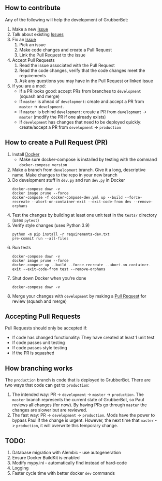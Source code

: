 ## How to contribute
Any of the following will help the development of GrubberBot:
1. Make a new [Issue](https://github.com/grubberbot/grubberbot/issues)
2. Talk about existing [Issues](https://github.com/grubberbot/grubberbot/issues)
3. Fix an [Issue](https://github.com/grubberbot/grubberbot/issues)
    1. Pick an issue
    2. Make code changes and create a Pull Request
    3. Link the Pull Request to the issue
4. Accept Pull Requests
    1. Read the issue associated with the Pull Request
    2. Read the code changes, verify that the code changes meet the requirements
    3. Ask any questions you may have in the Pull Request or linked issue
5. If you are a mod:
    - If a PR looks good: accept PRs from branches to `development` (squash and merge)
    - If `master` is ahead of `development`: create and accept a PR from `master` -> `development`.
    - If `master` is behind `development`: create a PR from `development` -> `master` (modify the PR if one already exists)
    - If `development` has changes that need to be deployed quickly: create/accept a PR from `development` -> `production`

## How to create a Pull Request (PR)
1. Install [Docker](https://docs.docker.com/get-docker/)
   - Make sure docker-compose is installed by testing with the command `docker-compose version`
2. Make a branch from `development` branch.  Give it a long, descriptive name.  Make changes to the repo in your new branch
3. Do development stuff in `dev.py` and run `dev.py` in Docker
    ```
    docker-compose down -v
    docker image prune --force
    docker-compose -f docker-compose-dev.yml up --build --force-recreate --abort-on-container-exit --exit-code-from dev --remove-orphans
    ```
4. Test the changes by building at least one unit test in the `tests/` directory (uses `pytest`)
5. Verify style changes (uses Python 3.9)
    ```
    python -m pip install -r requirements-dev.txt
    pre-commit run --all-files
    ```
6. Run tests
    ```
    docker-compose down -v
    docker image prune --force
    docker-compose up --build --force-recreate --abort-on-container-exit --exit-code-from test --remove-orphans
    ```
7. Shut down Docker when you're done
    ```
    docker-compose down -v
    ```
8. Merge your changes with `development` by making a [Pull Request](https://docs.github.com/en/pull-requests/collaborating-with-pull-requests/proposing-changes-to-your-work-with-pull-requests/about-pull-requests) for review (squash and merge)

## Accepting Pull Requests
Pull Requests should only be accepted if:
- If code has changed functionality: They have created at least 1 unit test
- If code passes unit testing
- If code passes style testing
- If the PR is squashed

## How branching works
The `production` branch is code that is deployed to GrubberBot.  There are two ways that code can get to `production`:
1. The intended way: PR -> `development` -> `master` -> `production`.  The `master` branch represents the current state of GrubberBot, so Paul reviews all changes (for now).  By having PRs go through `master` the changes are slower but are reviewed.  
2. The fast way: PR -> `development` -> `production`.  Mods have the power to bypass Paul if the change is urgent.  However, the next time that `master` -> `production`, it will overwrite this temporary change.  

## TODO:
1. Database migration with Alembic - use autogeneration
2. Ensure Docker BuildKit is enabled
3. Modify mypy.ini - automatically find instead of hard-code
4. Logging
5. Faster cycle time with better docker `dev` commands
